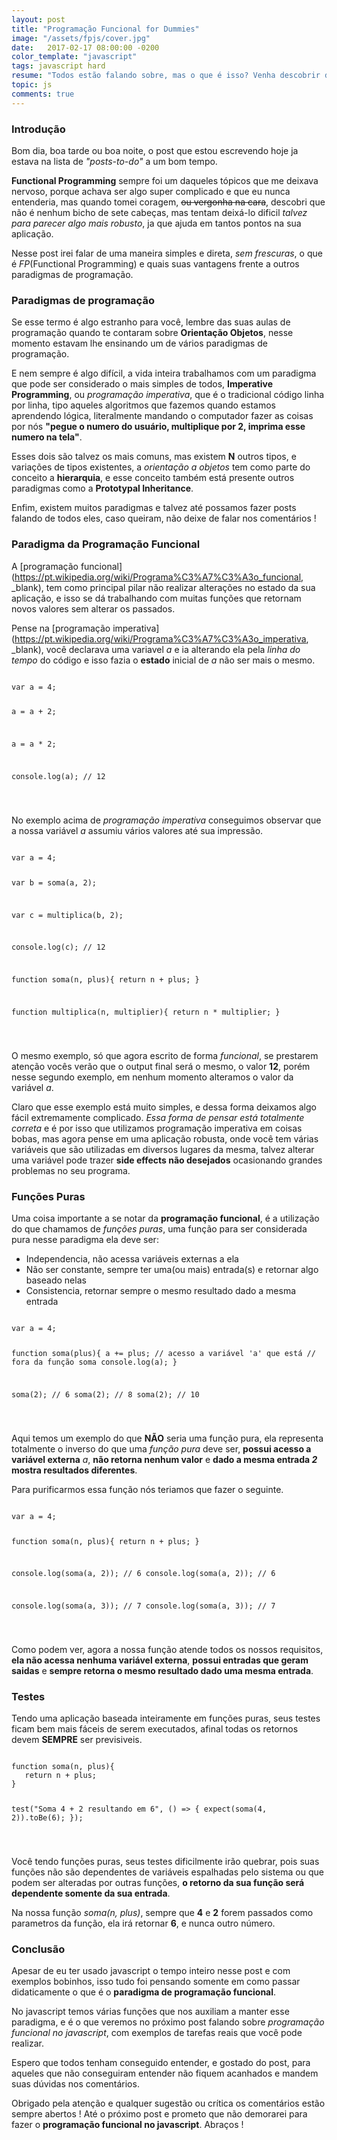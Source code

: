 ```yaml
---
layout: post
title: "Programação Funcional for Dummies"
image: "/assets/fpjs/cover.jpg"
date:   2017-02-17 08:00:00 -0200
color_template: "javascript"
tags: javascript hard
resume: "Todos estão falando sobre, mas o que é isso? Venha descobrir de maneira for dummies algo que não é nada complicado"
topic: js
comments: true
---
```


### Introdução

Bom dia, boa tarde ou boa noite, o post que estou escrevendo hoje ja estava na lista de *"posts-to-do"* a um bom tempo.

**Functional Programming** sempre foi um daqueles tópicos que me deixava nervoso, porque achava ser algo super complicado e que eu nunca entenderia, mas quando tomei coragem, <strike>ou vergonha na cara</strike>, descobri que não é nenhum bicho de sete cabeças, mas tentam deixá-lo dificil *talvez para parecer algo mais robusto*, ja que ajuda em tantos pontos na sua aplicação.

Nesse post irei falar de uma maneira simples e direta, *sem frescuras*, o que é *FP*(Functional Programming) e quais suas vantagens frente a outros paradigmas de programação.

### Paradigmas de programação

Se esse termo é algo estranho para você, lembre das suas aulas de programação quando te contaram sobre **Orientação Objetos**, nesse momento estavam lhe ensinando um de vários paradigmas de programação.

E nem sempre é algo difícil, a vida inteira trabalhamos com um paradigma que pode ser considerado o mais simples de todos, **Imperative Programming**, ou *programação imperativa*, que é o tradicional código linha por linha, tipo aqueles algoritmos que fazemos quando estamos aprendendo lógica, literalmente mandando o computador fazer as coisas por nós **"pegue o numero do usuário, multiplique por 2, imprima esse numero na tela"**.

Esses dois são talvez os mais comuns, mas existem **N** outros tipos, e variações de tipos existentes, a *orientação a objetos* tem como parte do conceito a **hierarquia**, e esse conceito também está presente outros paradigmas como a **Prototypal Inheritance**.

Enfim, existem muitos paradigmas e talvez até possamos fazer posts falando de todos eles, caso queiram, não deixe de falar nos comentários !

### Paradigma da Programação Funcional

A [programação funcional](https://pt.wikipedia.org/wiki/Programa%C3%A7%C3%A3o_funcional, _blank), tem como principal pilar não realizar alterações no estado da sua aplicação, e isso se dá trabalhando com muitas funções que retornam novos valores sem alterar os passados.

Pense na [programação imperativa](https://pt.wikipedia.org/wiki/Programa%C3%A7%C3%A3o_imperativa, _blank), você declarava uma variavel *a* e ia alterando ela pela *linha do tempo* do código e isso fazia o **estado** inicial de *a* não ser mais o mesmo.

<div class="code javascript">
<pre><code>
var a = 4;

a = a + 2;

a = a * 2;

console.log(a); // 12

</code></pre>
</div>

No exemplo acima de *programação imperativa* conseguimos observar que a nossa variável *a* assumiu vários valores até sua impressão.

<div class="code javascript">
<pre><code>
var a = 4;

var b = soma(a, 2);

var c = multiplica(b, 2);

console.log(c); // 12

function soma(n, plus){
   return n + plus;
}

function multiplica(n, multiplier){
   return n * multiplier;
}

</code></pre>
</div>

O mesmo exemplo, só que agora escrito de forma *funcional*, se prestarem atenção vocês verão que o output final será o mesmo, o valor **12**, porém nesse segundo exemplo, em nenhum momento alteramos o valor da variável *a*.

Claro que esse exemplo está muito simples, e dessa forma deixamos algo fácil extremamente complicado. *Essa forma de pensar está totalmente correta* e é por isso que utilizamos programação imperativa em coisas bobas, mas agora pense em uma aplicação robusta, onde você tem várias variáveis que são utilizadas em diversos lugares da mesma, talvez alterar uma variável pode trazer **side effects não desejados** ocasionando grandes problemas no seu programa.

### Funções Puras

Uma coisa importante a se notar da **programação funcional**, é a utilização do que chamamos de *funções puras*, uma função para ser considerada pura nesse paradigma ela deve ser:

- Independencia, não acessa variáveis externas a ela
- Não ser constante, sempre ter uma(ou mais) entrada(s) e retornar algo baseado nelas
- Consistencia, retornar sempre o mesmo resultado dado a mesma entrada


<div class="code javascript">
<pre><code>
var a = 4;

function soma(plus){
   a += plus;
   // acesso a variável 'a' que está
   // fora da função soma
   console.log(a);
}

soma(2); // 6
soma(2); // 8
soma(2); // 10

</code></pre>
</div>

Aqui temos um exemplo do que **NÃO** seria uma função pura, ela representa totalmente o inverso do que uma *função pura* deve ser, **possui acesso a variável externa** *a*, **não retorna nenhum valor** e **dado a mesma entrada *2* mostra resultados diferentes**.

Para purificarmos essa função nós teriamos que fazer o seguinte.

<div class="code javascript">
<pre><code>
var a = 4;

function soma(n, plus){
   return n + plus;
}

console.log(soma(a, 2)); // 6
console.log(soma(a, 2)); // 6

console.log(soma(a, 3)); // 7
console.log(soma(a, 3)); // 7

</code></pre>
</div>

Como podem ver, agora a nossa função atende todos os nossos requisitos, **ela não acessa nenhuma variável externa**, **possui entradas que geram saidas** e **sempre retorna o mesmo resultado dado uma mesma entrada**.

### Testes

Tendo uma aplicação baseada inteiramente em funções puras, seus testes ficam bem mais fáceis de serem executados, afinal todas os retornos devem **SEMPRE** ser previsiveis.

<div class="code javascript">
<pre><code>
function soma(n, plus){
   return n + plus;
}

test("Soma 4 + 2 resultando em 6", () => {
   expect(soma(4, 2)).toBe(6);
});

</code></pre>
</div>

Você tendo funções puras, seus testes dificilmente irão quebrar, pois suas funções não são dependentes de variáveis espalhadas pelo sistema ou que podem ser alteradas por outras funções, **o retorno da sua função será dependente somente da sua entrada**. 

Na nossa função *soma(n, plus)*, sempre que **4** e **2** forem passados como parametros da função, ela irá retornar **6**, e nunca outro número.

### Conclusão

Apesar de eu ter usado javascript o tempo inteiro nesse post e com exemplos bobinhos, isso tudo foi pensando somente em como passar didaticamente o que é o **paradigma de programação funcional**. 

No javascript temos várias funções que nos auxiliam a manter esse paradigma, e é o que veremos no próximo post falando sobre *programação funcional no javascript*, com exemplos de tarefas reais que você pode realizar.

Espero que todos tenham conseguido entender, e gostado do post, para aqueles que não conseguiram entender não fiquem acanhados e mandem suas dúvidas nos comentários.

Obrigado pela atenção e qualquer sugestão ou crítica os comentários estão sempre abertos ! Até o próximo post e prometo que não demorarei para fazer o **programação funcional no javascript**. Abraços !
